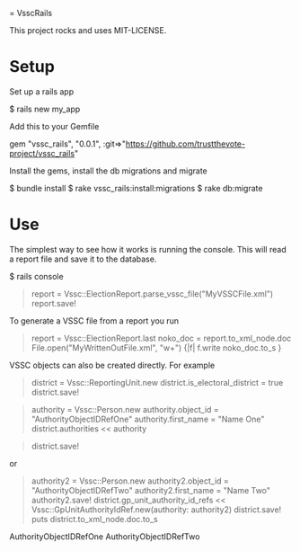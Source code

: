 = VsscRails

This project rocks and uses MIT-LICENSE.


# Setup

Set up a rails app

  $ rails new my_app

Add this to your Gemfile

  gem "vssc_rails", "0.0.1", :git=>"https://github.com/trustthevote-project/vssc_rails"
  
  
Install the gems, install the db migrations and migrate

  $ bundle install
  $ rake vssc_rails:install:migrations
  $ rake db:migrate
  

# Use

The simplest way to see how it works is running the console. This will read a report file and save it to the database.

  $ rails console
  > report = Vssc::ElectionReport.parse_vssc_file("MyVSSCFile.xml")
  > report.save!
  
To generate a VSSC file from a report you run

  > report = Vssc::ElectionReport.last
  > noko_doc = report.to_xml_node.doc
  > File.open("MyWrittenOutFile.xml", "w+") {|f| f.write noko_doc.to_s }
  
VSSC objects can also be created directly. For example

  > district = Vssc::ReportingUnit.new
  > district.is_electoral_district = true
  > district.save!

  > authority = Vssc::Person.new
  > authority.object_id = "AuthorityObjectIDRefOne"
  > authority.first_name = "Name One"
  > district.authorities << authority

  > district.save!
  

or 
  
  > authority2 = Vssc::Person.new
  > authority2.object_id = "AuthorityObjectIDRefTwo"
  > authority2.first_name = "Name Two"
  > authority2.save!
  > district.gp_unit_authority_id_refs << Vssc::GpUnitAuthorityIdRef.new(authority: authority2)
  > district.save!
  > puts district.to_xml_node.doc.to_s

  <?xml version="1.0"?>
  <ReportingUnit IsElectoralDistrict="true">
    <AuthorityId>AuthorityObjectIDRefOne</AuthorityId>
    <AuthorityId>AuthorityObjectIDRefTwo</AuthorityId>
  </ReportingUnit>
  